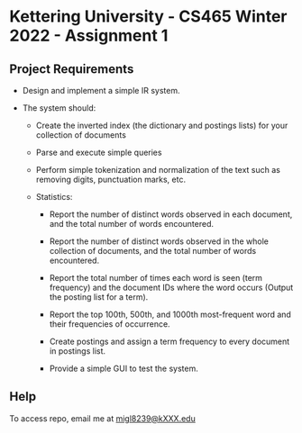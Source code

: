 # Kettering University - CS465 Winter 2022 - Assignment 1

## Project Requirements

- Design and implement a simple IR system.

- The system should:

  - Create the inverted index (the dictionary and postings lists) for your collection of documents

  - Parse and execute simple queries

  - Perform simple tokenization and normalization of the text such as removing digits, punctuation marks, etc.

  - Statistics:

    - Report the number of distinct words observed in each document, and the total number of words encountered.

    - Report the number of distinct words observed in the whole collection of documents, and the total number of words encountered.

    - Report the total number of times each word is seen (term frequency) and the document IDs where the word occurs (Output the posting list for a term).

    - Report the top 100th, 500th, and 1000th most-frequent word and their frequencies of occurrence.

    - Create postings and assign a term frequency to every document in postings list.

    - Provide a simple GUI to test the system.

## Help

To access repo, email me at migl8239@kXXX.edu
